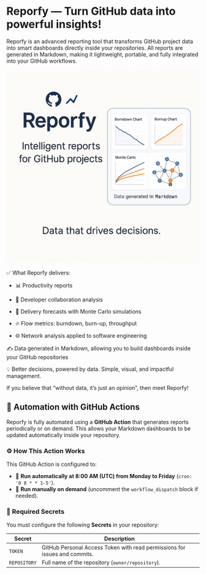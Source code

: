 # Reporfy — Turn GitHub data into powerful insights!

Reporfy is an advanced reporting tool that transforms GitHub project data into smart dashboards directly inside your repositories. All reports are generated in Markdown, making it lightweight, portable, and fully integrated into your GitHub workflows.

![reportfy](./reportfy_en.png)

✅ What Reporfy delivers:

* 📊 Productivity reports

* 🤝 Developer collaboration analysis

* 🔮 Delivery forecasts with Monte Carlo simulations

* 🔥 Flow metrics: burndown, burn-up, throughput

* 🌐 Network analysis applied to software engineering

✍️ Data generated in Markdown, allowing you to build dashboards inside your GitHub repositories

💡 Better decisions, powered by data. Simple, visual, and impactful management.

If you believe that “without data, it’s just an opinion”, then meet Reporfy!


## 🚀 Automation with GitHub Actions

Reporfy is fully automated using a **GitHub Action** that generates reports periodically or on demand. This allows your Markdown dashboards to be updated automatically inside your repository.

### ⚙️ How This Action Works

This GitHub Action is configured to:

- 🔁 **Run automatically at 8:00 AM (UTC) from Monday to Friday** (`cron: '0 8 * * 1-5'`).
- 🚀 **Run manually on demand** (uncomment the `workflow_dispatch` block if needed).

### 🔐 Required Secrets

You must configure the following **Secrets** in your repository:

| Secret        | Description                                                |
| --------------| ---------------------------------------------------------- |
| `TOKEN`       | GitHub Personal Access Token with read permissions for issues and commits. |
| `REPOSITORY`  | Full name of the repository (`owner/repository`).          |
